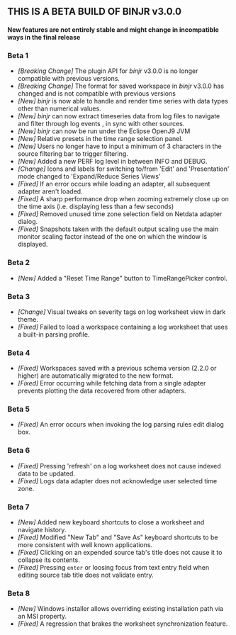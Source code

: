 ## THIS IS A BETA BUILD OF BINJR v3.0.0
#### New features are not entirely stable and might change in incompatible ways in the final release

### Beta 1

* _[Breaking Change]_ The plugin API for *binjr* v3.0.0 is no longer compatible with previous versions.
* _[Breaking Change]_ The format for saved workspace in *binjr* v3.0.0 has changed and is not compatible with previous versions
* _[New]_ *binjr* is now able to handle and render time series with data types other than numerical values. 
* _[New]_ *binjr* can now extract timeseries data from log files to navigate and filter through log events , in sync with other sources. 
* _[New]_ *binjr* can now be run under the Eclipse OpenJ9 JVM
* _[New]_ Relative presets in the time range selection panel.
* _[New]_ Users no longer have to input a minimum of 3 characters in the source filtering bar to trigger filtering.
* _[New]_ Added a new PERF log level in between INFO and DEBUG.
* _[Change]_ Icons and labels for switching to/from 'Edit' and 'Presentation' mode changed to 'Expand/Reduce Series Views'
* _[Fixed]_ If an error occurs while loading an adapter, all subsequent adapter aren't loaded.
* _[Fixed]_ A sharp performance drop when zooming extremely close up on the time axis (i.e. displaying less than a few seconds)
* _[Fixed]_ Removed unused time zone selection field on Netdata adapter dialog. 
* _[Fixed]_ Snapshots taken with the default output scaling use the main monitor scaling factor instead of the one on which the window is displayed. 

### Beta 2
* _[New]_ Added a "Reset Time Range" button to TimeRangePicker control.

### Beta 3
* _[Change]_ Visual tweaks on severity tags on log worksheet view in dark theme. 
* _[Fixed]_ Failed to load a workspace containing a log worksheet that uses a built-in parsing profile.

### Beta 4  
* _[Fixed]_ Workspaces saved with a previous schema version (2.2.0 or higher) are automatically migrated to the new format.
* _[Fixed]_ Error occurring while fetching data from a single adapter prevents plotting the data recovered from other adapters.

### Beta 5
* _[Fixed]_ An error occurs when invoking the log parsing rules edit dialog box.

### Beta 6
* _[Fixed]_ Pressing 'refresh' on a log worksheet does not cause indexed data to be updated. 
* _[Fixed]_ Logs data adapter does not acknowledge user selected time zone. 

### Beta 7
* _[New]_ Added new keyboard shortcuts to close a worksheet and navigate history.
* _[Fixed]_ Modified "New Tab" and "Save As" keyboard shortcuts to be more consistent with well known applications.
* _[Fixed]_ Clicking on an expended source tab's title does not cause it to collapse its contents.
* _[Fixed]_ Pressing `enter` or loosing focus from text entry field when editing source tab title does not validate entry.  

### Beta 8
* _[New]_ Windows installer allows overriding existing installation path via an MSI property.
* _[Fixed]_ A regression that brakes the worksheet synchronization feature.